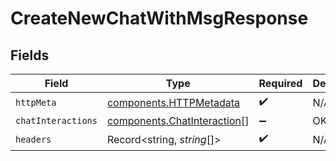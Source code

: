 # CreateNewChatWithMsgResponse


## Fields

| Field                                                                      | Type                                                                       | Required                                                                   | Description                                                                |
| -------------------------------------------------------------------------- | -------------------------------------------------------------------------- | -------------------------------------------------------------------------- | -------------------------------------------------------------------------- |
| `httpMeta`                                                                 | [components.HTTPMetadata](../../models/components/httpmetadata.md)         | :heavy_check_mark:                                                         | N/A                                                                        |
| `chatInteractions`                                                         | [components.ChatInteraction](../../models/components/chatinteraction.md)[] | :heavy_minus_sign:                                                         | OK                                                                         |
| `headers`                                                                  | Record<string, *string*[]>                                                 | :heavy_check_mark:                                                         | N/A                                                                        |